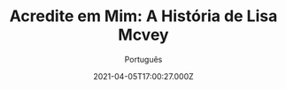 ---
id: '1b43fa70-dad3-4d29-a86d-63ab72584c84'
type: 'movie' # Filme, Série, Anime
title: "Acredite em Mim: A História de Lisa Mcvey"
synopsis: ["Na noite em que planeja tirar a própria vida, uma garota de 17 anos é sequestrada e se vê lutando para se manter viva. Ela consegue convencer seu agressor a libertá-la, mas quando ela volta para casa ninguém acredita em sua história, exceto por um detetive, que suspeita que ela tenha sido sequestrada por um serial killer. Filme feito para a TV. Baseado em eventos reais.",
]
originalTitle: "Believe Me: The Abduction of Lisa McVey"
date: '2021-04-05T17:00:27.000Z'
update: '2021-04-05T17:00:27.000Z'
releaseDate: '2018-09-30T03:00:00.000Z'
imdb:
  rating: '7.2' # 8.5
  id: '' # tt0470752
duration: '1h 27 Min'
trailer:
  urls: [
    'M8XLXaAZbJc',
  ]
tags: ['1080p']
genre: ['Biografia', 'Crime', 'Drama'] #
quality: 'WEB-DL' # BluRay, WEB-DL, HDTV, WEB-DL4K, WEB-DLe
format: 'Mkv' # MKV, MP4, TS
audio: 'Português, Inglês' # Dublado, Legendado, Dual Audio, Dub & Leg
subtitle: 'Português' # Português, inglês,
size: '6 GB' # 4.8 GB
audioQuality: 10
videoQuality: 10
directors: []
#  - name: 'Lana Wachowski'
#    image: ''
#  - name: 'Lilly Wachowski'
#    image: ''
cast: []
#  - name: 'Keanu Reeves'
#    image: ''
#    characterName: 'Neo'
writers: []
#  - name: ''
#    image: ''
maturityRating:
  age: '' # L , 10, 12, 14, 16, 18
  topics: [''] # Violence, Illegal drugs, Inappropriate Language, Legal Drugs, Sexual Content, Extreme Violence
###########################################
download:
  
  - url: 'magnet:?xt=urn:btih:9d2b7a21cc1362940d11652172883f4004a393c6&dn=LAPUMiA.Org%20-%20Acredite.em.Mim.A.Historia.de.Lisa.Mcvey.2018.1080p.AMZN.WEB-DL.DDP2.0.H264.DUAL-TDF&tr=udp%3a%2f%2ftracker.opentrackr.org%3a1337%2fannounce&tr=udp%3a%2f%2ftracker.openbittorrent.com%3a80%2fannounce&tr=udp%3a%2f%2ftracker.trackerfix.com%3a80%2fannounce&tr=udp%3a%2f%2ftracker.coppersurfer.tk%3a6969%2fannounce&tr=udp%3a%2f%2ftracker.leechers-paradise.org%3a6969%2fannounce&tr=udp%3a%2f%2feddie4.nl%3a6969%2fannounce&tr=udp%3a%2f%2fp4p.arenabg.com%3a1337%2fannounce&tr=udp%3a%2f%2fexplodie.org%3a6969%2fannounce&tr=udp%3a%2f%2fzer0day.ch%3a1337%2fannounce'
    resolution: '1080p' # 720p, 1080p, 4K,
    audio: 'Dual Áudio' # Dublado, Legendado, Dual Audio
    size: '' # 4.8 GB
    quality: '' # BluRay, WEB-DL
    format: '' # MKV
images:
  cover: '/assets/movies/acredite-em-mim-a-historia-de-lisa-mcvey.jpg'
  background: '/assets/movies/'
---
